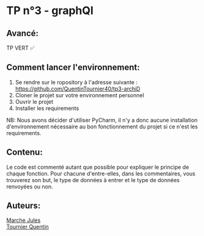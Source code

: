 # TP n°3 - graphQl

## Avancé:

TP VERT ✅   

## Comment lancer l'environnement:

1. Se rendre sur le ropository à l'adresse suivante : https://github.com/QuentinTournier40/tp3-archiD
2. Cloner le projet sur votre environnement personnel
3. Ouvrir le projet
4. Installer les requirements

NB: Nous avons décider d'utiliser PyCharm, il n'y a donc aucune installation d'environnement nécessaire au bon fonctionnement du projet si ce n'est les requirements.

## Contenu:

Le code est commenté autant que possible pour expliquer le principe de chaque fonction. Pour chacune d'entre-elles, dans les commentaires, vous trouverez son but, le type de données à entrer et le type de données renvoyées ou non.


## Auteurs: 

[Marche Jules](https://github.com/julesmarche)  
[Tournier Quentin](https://github.com/QuentinTournier40)
